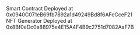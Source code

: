 Smart Contract Deployed at 0x0940C071eB69fb7892a1d49249Bd8f6AFcCceF21 <br>
NFT Generator Deployed at 0x8Bf0eDc0a88975e4E15A4F4B9c2751d7082AaF7B
